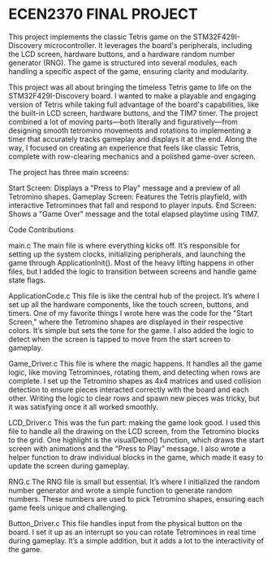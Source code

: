 # ECEN2370  FINAL PROJECT

This project implements the classic Tetris game on the STM32F429I-Discovery microcontroller. It leverages the board's peripherals, including the LCD screen, hardware buttons, and a hardware random number generator (RNG). The game is structured into several modules, each handling a specific aspect of the game, ensuring clarity and modularity.

This project was all about bringing the timeless Tetris game to life on the STM32F429I-Discovery board. I wanted to make a playable and engaging version of Tetris while taking full advantage of the board's capabilities, like the built-in LCD screen, hardware buttons, and the TIM7 timer. The project combined a lot of moving parts—both literally and figuratively—from designing smooth tetromino movements and rotations to implementing a timer that accurately tracks gameplay and displays it at the end. Along the way, I focused on creating an experience that feels like classic Tetris, complete with row-clearing mechanics and a polished game-over screen.

The project has three main screens:

Start Screen: Displays a "Press to Play" message and a preview of all Tetromino shapes.
Gameplay Screen: Features the Tetris playfield, with interactive Tetrominoes that fall and respond to player inputs.
End Screen: Shows a "Game Over" message and the total elapsed playtime using TIM7.


Code Contributions

main.c
The main file is where everything kicks off. It’s responsible for setting up the system clocks, initializing peripherals, and launching the game through ApplicationInit(). Most of the heavy lifting happens in other files, but I added the logic to transition between screens and handle game state flags.

ApplicationCode.c
This file is like the central hub of the project. It’s where I set up all the hardware components, like the touch screen, buttons, and timers. One of my favorite things I wrote here was the code for the "Start Screen," where the Tetromino shapes are displayed in their respective colors. It’s simple but sets the tone for the game. I also added the logic to detect when the screen is tapped to move from the start screen to gameplay.

Game_Driver.c
This file is where the magic happens. It handles all the game logic, like moving Tetrominoes, rotating them, and detecting when rows are complete. I set up the Tetromino shapes as 4x4 matrices and used collision detection to ensure pieces interacted correctly with the board and each other. Writing the logic to clear rows and spawn new pieces was tricky, but it was satisfying once it all worked smoothly.

LCD_Driver.c
This was the fun part: making the game look good. I used this file to handle all the drawing on the LCD screen, from the Tetromino blocks to the grid. One highlight is the visualDemo() function, which draws the start screen with animations and the “Press to Play” message. I also wrote a helper function to draw individual blocks in the game, which made it easy to update the screen during gameplay.

RNG.c
The RNG file is small but essential. It’s where I initialized the random number generator and wrote a simple function to generate random numbers. These numbers are used to pick Tetromino shapes, ensuring each game feels unique and challenging.

Button_Driver.c
This file handles input from the physical button on the board. I set it up as an interrupt so you can rotate Tetrominoes in real time during gameplay. It’s a simple addition, but it adds a lot to the interactivity of the game.
